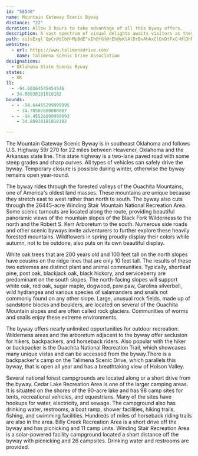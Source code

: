 ```yaml
---
id: "58540"
name: Mountain Gateway Scenic Byway
distance: "22"
duration: Allow 3 hours to take advantage of all this byway offers.
description: A vast spectrum of visual delights awaits visitors as they travel along this lofty highway. Vista points provide an array of views from the shades of green in the foreground trees to the blue haze in the distant mountain slopes. Large fields of rock and gnarled trees created by winter winds and ice give testimony to the harsh environment the early settlers experienced on these mountains. Enjoy the sweeping sights and sounds among some of the highest points Oklahoma has to offer.
path: si}sExgl`QpCr@tCb@~MpBdE^xIh@fGf@rEh@pKlAlDrBxAhAxClDvDtFxC~HlDhNxCzJ|AbDlEpGpJbHxCjBvHxGdNnPzGnKdEdFzBzB~EnDtF|ChFnBxEbBtEhArFx@bj@~Gn]xEfIx@bB@j\iGvMsBzW{Ex@KjB?pCr@~@x@hCzDrArDHpDR`DdAzGN~B?bIHlG~@~Fl@~BrCnGhAvAzBtBfDdBbDfA`Hh@znAi@tO{Ap[mE`KDvVf@hDGjIs@`pAaPdFe@zB?hDXxCx@vEzBfGxDjMxKrCjApDb@hAA|Ea@rC_AnCcBlCaDfE}Kd@qBn@{DXwFxAyb@lA}IlKqXhByDlEsE~Ay@nLsD~BWzBAxAd@dCrArA~@~OdRtIpEtAJrAKxe@mLlC_AdDaB`DyBtAyAdGmIvF}PnGiTrBuKpDca@hG}VxAqNHuJuAo\EmFDuOd@mb@RaFb@wF^mD~@uFnCmK|@_ClCwFhI{OzEaIpIgMlEiHdMcXbGgJnBaCtMsN`EyD|CiDtFeHvQiYpQ_X`DqFrC}GbCaJdM{t@h@aHHuB@}DKaGcCeVc@_FKsEP{JpEghA~@gm@E{C_@yJ_@eFcAuImAuImHeb@cDqT]wDOmDWmXCaMHyGtB{SVsDd@qMDy`@K{Qd@mOj@oK`DkZ
websites:
  - url: https://www.talimenadrive.com/
    name: Talimena Scenic Drive Association
designations:
  - Oklahoma State Scenic Byway
states:
  - OK
ll:
  - -94.60364545454546
  - 34.88938181818182
bounds:
  - - -94.64465299999995
    - 34.70507800000007
  - - -94.45526899999993
    - 34.88938181818182

---
```


The Mountain Gateway Scenic Byway is in southeast Oklahoma and follows U.S. Highway 59/ 270 for 22 miles between Heavener, Oklahoma and the Arkansas state line. This state highway is a two-lane paved road with some steep grades and sharp curves. All types of vehicles can safely drive the byway. Temporary closure is possible during winter, otherwise the byway remains open year-round.

The byway rides through the forested valleys of the Ouachita Mountains, one of America's oldest land masses. These mountains are unique because they stretch east to west rather than north to south. The byway also cuts through the 26445-acre Winding Stair Mountain National Recreation Area. Some scenic turnouts are located along the route, providing beautiful panoramic views of the mountain slopes of the Black Fork Wilderness to the north and the Robert S. Kerr Arboretum to the south. Numerous side roads and other scenic byways invite adventurers to further explore these heavily forested mountains. Wildflowers in spring proudly display their colors while autumn, not to be outdone, also puts on its own beautiful display.

White oak trees that are 200 years old and 100 feet tall on the north slopes have cousins on the ridge lines that are only 10 feet tall. The results of these two extremes are distinct plant and animal communities. Typically, shortleaf pine, post oak, blackjack oak, black hickory, and serviceberry are predominant on the south slopes. The north-facing slopes will support white oak, red oak, sugar maple, dogwood, paw paw, Carolina silverbell, wild hydrangea and various species of salamanders and snails not commonly found on any other slope. Large, unusual rock fields, made up of sandstone blocks and boulders, are located on several of the Ouachita Mountain slopes and are often called rock glaciers. Communities of worms and snails enjoy these extreme environments.

The byway offers nearly unlimited opportunities for outdoor recreation. Wilderness areas and the arboretum adjacent to the byway offer seclusion for hikers, backpackers, and horseback riders. Also popular with the hiker or backpacker is the Ouachita National Recreation Trail, which showcases many unique vistas and can be accessed from the byway.There is a backpacker's camp on the Talimena Scenic Drive, which parallels this byway, that is open all year and has a breathtaking view of Holson Valley.

Several national forest campgrounds are located along or a short drive from the byway. Cedar Lake Recreation Area is one of the larger camping areas. It is situated on the shores of the 90-acre lake and has 98 camp sites for tents, recreational vehicles, and equestrians. Many of the sites have hookups for water, electricity, and sewage. The campground also has drinking water, restrooms, a boat ramp, shower facilities, hiking trails, fishing, and swimming facilities. Hundreds of miles of horseback riding trails are also in the area. Billy Creek Recreation Area is a short drive off the byway and has picnicking and 11 camp units. Winding Stair Recreation Area is a solar-powered facility campground located a short distance off the byway with picnicking and 26 campsites. Drinking water and restrooms are provided.
